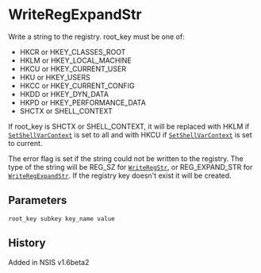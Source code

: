 # WriteRegExpandStr

Write a string to the registry. root\_key must be one of:

* HKCR or HKEY\_CLASSES\_ROOT
* HKLM or HKEY\_LOCAL\_MACHINE
* HKCU or HKEY\_CURRENT\_USER
* HKU or HKEY_USERS
* HKCC or HKEY\_CURRENT\_CONFIG
* HKDD or HKEY\_DYN\_DATA
* HKPD or HKEY\_PERFORMANCE\_DATA
* SHCTX or SHELL_CONTEXT

If root\_key is SHCTX or SHELL\_CONTEXT, it will be replaced with HKLM if [`SetShellVarContext`][1] is set to all and with HKCU if [`SetShellVarContext`][1] is set to current.

The error flag is set if the string could not be written to the registry. The type of the string will be REG\_SZ for [`WriteRegStr`][2], or REG\_EXPAND\_STR for [`WriteRegExpandStr`][3]. If the registry key doesn't exist it will be created.

## Parameters

    root_key subkey key_name value

## History

Added in NSIS v1.6beta2

[1]: SetShellVarContext.md
[2]: WriteRegStr.md
[3]: WriteRegExpandStr.md